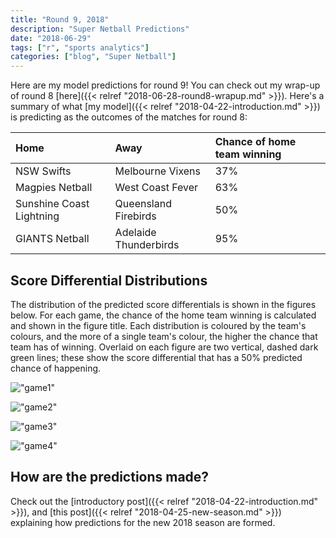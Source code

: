 ```yaml
---
title: "Round 9, 2018"
description: "Super Netball Predictions"
date: "2018-06-29"
tags: ["r", "sports analytics"]
categories: ["blog", "Super Netball"]
---
```


<!-- Time-stamp: <2018-07-05 20:42:16 (slane)> -->





Here are my model predictions for round 9! You can check out my wrap-up of round 8 [here]({{< relref "2018-06-28-round8-wrapup.md" >}}). Here's a summary of what [my model]({{< relref "2018-04-22-introduction.md" >}}) is predicting as the outcomes of the matches for round 8:


|Home                     |Away                  |Chance of home team winning |
|:------------------------|:---------------------|:---------------------------|
|NSW Swifts               |Melbourne Vixens      |37%                         |
|Magpies Netball          |West Coast Fever      |63%                         |
|Sunshine Coast Lightning |Queensland Firebirds  |50%                         |
|GIANTS Netball           |Adelaide Thunderbirds |95%                         |

## Score Differential Distributions

The distribution of the predicted score differentials is shown in the figures below. For each game, the chance of the home team winning is calculated and shown in the figure title. Each distribution is coloured by the team's colours, and the more of a single team's colour, the higher the chance that team has of winning. Overlaid on each figure are two vertical, dashed dark green lines; these show the score differential that has a 50% predicted chance of happening.

!["game1"](/sn-assets/round9-2018/game-1.png)

!["game2"](/sn-assets/round9-2018/game-2.png)

!["game3"](/sn-assets/round9-2018/game-3.png)

!["game4"](/sn-assets/round9-2018/game-4.png)

## How are the predictions made?

Check out the [introductory post]({{< relref "2018-04-22-introduction.md" >}}), and [this post]({{< relref "2018-04-25-new-season.md" >}}) explaining how predictions for the new 2018 season are formed.

